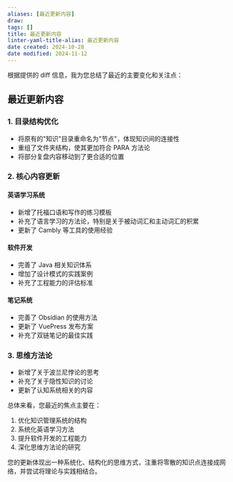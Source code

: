 ```yaml
---
aliases: [最近更新内容]
draw:
tags: []
title: 最近更新内容
linter-yaml-title-alias: 最近更新内容
date created: 2024-10-28
date modified: 2024-11-12
---
```


根据提供的 diff 信息，我为您总结了最近的主要变化和关注点：

## 最近更新内容

### 1. 目录结构优化

- 将原有的"知识"目录重命名为"节点"，体现知识间的连接性
- 重组了文件夹结构，使其更加符合 PARA 方法论
- 将部分复盘内容移动到了更合适的位置

### 2. 核心内容更新

#### 英语学习系统

- 新增了托福口语和写作的练习模板
- 补充了语言学习的方法论，特别是关于被动词汇和主动词汇的积累
- 更新了 Cambly 等工具的使用经验

#### 软件开发

- 完善了 Java 相关知识体系
- 增加了设计模式的实践案例
- 补充了工程能力的评估标准

#### 笔记系统

- 完善了 Obsidian 的使用方法
- 更新了 VuePress 发布方案
- 补充了双链笔记的最佳实践

### 3. 思维方法论

- 新增了关于波兰尼悖论的思考
- 补充了关于隐性知识的讨论
- 更新了认知系统相关的内容

总体来看，您最近的焦点主要在：

1. 优化知识管理系统的结构
2. 系统化英语学习方法
3. 提升软件开发的工程能力
4. 深化思维方法论的研究

您的更新体现出一种系统化、结构化的思维方式，注重将零散的知识点连接成网络，并尝试将理论与实践相结合。
